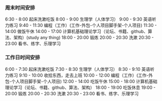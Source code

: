 ### 周末时间安排
6:30 - 8:00  起床洗漱吃饭
8:00 - 9:00  生理学（人体学习）
9:00 - 9:30  英语听力练习
9:40 - 11:30 编程（工作）(工作-外包-个人项目脚手架-个人项目)
11:30 - 14:00 做饭午休
14:00 - 17:00 计算机基础理论学习（论坛、书籍、github、算法、架构）(study any thing)
18:00 - 20:00 锻炼
20:00 - 20:30 洗漱
20:30 - 23:00 看书、练字、乐理学习


### 工作日时间安排
6:00 - 7:30  起床洗漱吃饭
7:30 - 8:30  生理学（人体学习）
8:30 - 9:10  英语听力练习
9:10 - 10:00 收拾东西，走去上班
10:00 - 12:00 编程（工作）(工作-外包-个人项目脚手架-个人项目)
12:00 - 14:00 吃饭午休
15:00 - 18:00 计算机基础理论学习（论坛、书籍、github、算法、架构）
18:00 - 19:00 吃饭休息
19:00 - 20:00 锻炼
20:00 - 20:30 洗漱
20:30 - 23:00 看书、练字、乐理学习